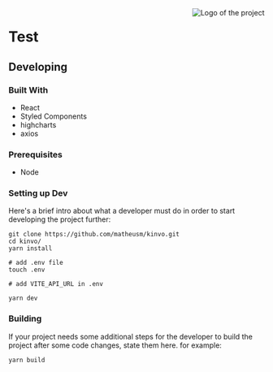 <img src="./images/logo.sample.png" alt="Logo of the project" align="right">

# Test

## Developing

### Built With
- React
- Styled Components
- highcharts
- axios

### Prerequisites
- Node


### Setting up Dev

Here's a brief intro about what a developer must do in order to start developing
the project further:

```shell
git clone https://github.com/matheusm/kinvo.git
cd kinvo/
yarn install

# add .env file
touch .env

# add VITE_API_URL in .env

yarn dev
```

### Building

If your project needs some additional steps for the developer to build the
project after some code changes, state them here. for example:

```shell
yarn build
```